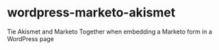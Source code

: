 # wordpress-marketo-akismet
Tie Akismet and Marketo Together when embedding a Marketo form in a WordPress page
